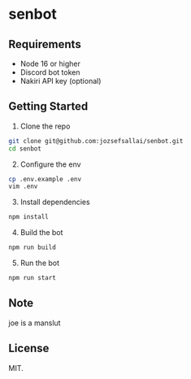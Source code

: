 # senbot

## Requirements

- Node 16 or higher
- Discord bot token
- Nakiri API key (optional)

## Getting Started

1. Clone the repo

```sh
git clone git@github.com:jozsefsallai/senbot.git
cd senbot
```

2. Configure the env

```sh
cp .env.example .env
vim .env
```

3. Install dependencies

```sh
npm install
```

4. Build the bot

```sh
npm run build
```

5. Run the bot

```sh
npm run start
```

## Note

joe is a manslut

## License

MIT.
